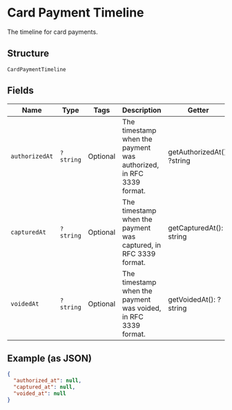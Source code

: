 
# Card Payment Timeline

The timeline for card payments.

## Structure

`CardPaymentTimeline`

## Fields

| Name | Type | Tags | Description | Getter | Setter |
|  --- | --- | --- | --- | --- | --- |
| `authorizedAt` | `?string` | Optional | The timestamp when the payment was authorized, in RFC 3339 format. | getAuthorizedAt(): ?string | setAuthorizedAt(?string authorizedAt): void |
| `capturedAt` | `?string` | Optional | The timestamp when the payment was captured, in RFC 3339 format. | getCapturedAt(): ?string | setCapturedAt(?string capturedAt): void |
| `voidedAt` | `?string` | Optional | The timestamp when the payment was voided, in RFC 3339 format. | getVoidedAt(): ?string | setVoidedAt(?string voidedAt): void |

## Example (as JSON)

```json
{
  "authorized_at": null,
  "captured_at": null,
  "voided_at": null
}
```

